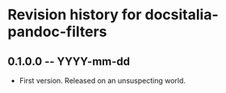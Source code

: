 # Revision history for docsitalia-pandoc-filters

## 0.1.0.0  -- YYYY-mm-dd

* First version. Released on an unsuspecting world.
